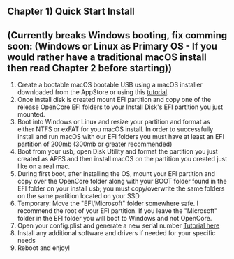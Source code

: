 ##  Chapter 1) Quick Start Install 
## (Currently breaks Windows booting, fix comming soon: (Windows or Linux as Primary OS - If you would rather have a traditional macOS install then read Chapter 2 before starting))

1. Create a bootable macOS bootable USB using a macOS installer downloaded from the AppStore or using this [tutorial](https://internet-install.gitbook.io/macos-internet-install/).
2. Once install disk is created mount EFI partition and copy one of the release OpenCore EFI folders to your Install Disk's EFI partition you just mounted.
3. Boot into Windows or Linux and resize your partition and format as either NTFS or exFAT for you macOS install. In order to successfully install and run macOS with our EFI folders you must have at least an EFI partition of 200mb (300mb or greater recommended)
4. Boot from your usb, open Disk Utility and format the partition you just created as APFS and then install macOS on the partition you created just like on a real mac.
5. During first boot, after installing the OS, mount your EFI partition and copy over the OpenCore folder along with your BOOT folder found in the EFI folder on your install usb; you must copy/overwrite the same folders on the same partition located on your SSD.
6. Temporary: Move the "EFI/Microsoft" folder somewhere safe. I recommend the root of your EFI partition. If you leave the "Microsoft" folder in the EFI folder you will boot to Windows and not OpenCore.
8. Open your config.plist and generate a new serial number [Tutorial here](https://hackintosher.com/forums/thread/generate-your-own-hackintosh-serial-number-board-serial-number-uuid-mlb-rom-in-clover.306/)
9. Install any additional software and drivers if needed for your specific needs
10. Reboot and enjoy!
